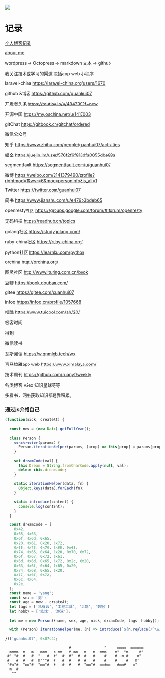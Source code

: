 

![](http://ww1.sinaimg.cn/large/7fa2dba2gy1g8052hcg3aj20yg0blq9k.jpg)


# 记录

[个人博客记录](https://guanhui07.github.io/blog/)

[about me](https://about.me/yangminghui)

wordpress -> Octopress -> markdown 文本 -> github

我关注技术或学习的渠道 包括app  web 小程序

laravel-china https://laravel-china.org/users/1670

github &博客  https://github.com/guanhui07

开发者头条 https://toutiao.io/u/484739?f=new

开源中国  https://my.oschina.net/u/1417003

gitChat  https://gitbook.cn/gitchat/ordered

微信公众号

知乎 https://www.zhihu.com/people/guanhui07/activities

掘金 https://juejin.im/user/576f2f6f816dfa0055dbe88a

segmentfault https://segmentfault.com/u/guanhui07

微博  https://weibo.com/2141379490/profile?rightmod=1&wvr=6&mod=personinfo&is_all=1

Twitter  https://twitter.com/guanhui07

简书 https://www.jianshu.com/u/e479b3bdeb65

openresty社区 https://groups.google.com/forum/#!forum/openresty

无码科技 https://readhub.cn/topics

golang社区 https://studygolang.com/

ruby-china社区 https://ruby-china.org/

python社区 https://learnku.com/python

orchina http://orchina.org/

图灵社区 http://www.ituring.com.cn/book

豆瓣  https://book.douban.com/

gitee https://gitee.com/guanhui07

infoq https://infoq.cn/profile/1057668

推酷 https://www.tuicool.com/ah/20/

极客时间

得到

微信读书

瓦斯阅读 https://w.qnmlgb.tech/wx

喜马拉雅app web https://www.ximalaya.com/

技术周刊  https://github.com/ruanyf/weekly

各类博客  v2ex 知识星球等等 


多看书，网络获取知识都是靠积累。




### 通过js介绍自己
```javascript
(function(nick, createAt) {
 
  const now = (new Date).getFullYear();
 
  class Person {
    constructor(params) {
      Person.iterationHelper(params, (prop) => this[prop] = params[prop]);
    }
 
    set dreamCode(val) {
      this.Dream = String.fromCharCode.apply(null, val);
      delete this.dreamCode;
    }
 
    static iterationHelper(data, fn) {
      Object.keys(data).forEach(fn);
    }
 
    static introduce(content) {
      console.log(content);
    }
  }
 
  const dreamCode = [
    0x42,
    0x65, 0x63,
    0x6f, 0x6d, 0x65,
    0x20, 0x61, 0x20, 0x72,
    0x65, 0x73, 0x70, 0x65, 0x63,
    0x74, 0x65, 0x64, 0x20, 0x70, 0x72,
    0x6f, 0x67, 0x72, 0x61,
    0x6d, 0x6d, 0x65, 0x72, 0x2c, 0x20,
    0x63, 0x6f, 0x64, 0x65, 0x20,
    0x74, 0x68, 0x65, 0x20,
    0x77, 0x6f, 0x72,
    0x6c, 0x64,
    0x2e,
  ];
  const name = 'yang';
  const sex = '男';
  const age = now - createAt;
  let tags = ['私有云', '工程工具', '后端', '数据'];
  let hobby = ['篮球', '游泳'];
 
  let me = new Person({name, sex, age, nick, dreamCode, tags, hobby});
 
  with (Person) iterationHelper(me, (n) => introduce(`${n.replace(/^\w/, c => c.toUpperCase())}:\t${me[n]}`));
 
})('guanhui07', 0x07c4);

```




```
                             #               "     mmmm  mmmmmm
  mmmm  m   m   mmm   m mm   # mm   m   m  mmm    m"  "m     #"
 #" "#  #   #  "   #  #"  #  #"  #  #   #    #    #  m #    m"
 #   #  #   #  m"""#  #   #  #   #  #   #    #    #    #   m"
 "#m"#  "mm"#  "mm"#  #   #  #   #  "mm"#  mm#mm   #mm#   m"
  m  #
   ""
```
